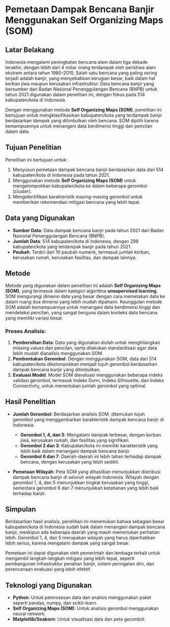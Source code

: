 # Pemetaan Dampak Bencana Banjir Menggunakan Self Organizing Maps (SOM)

## Latar Belakang
Indonesia mengalami peningkatan bencana alam dalam tiga dekade terakhir, dengan lebih dari 4 miliar orang terdampak oleh peristiwa alam ekstrem antara tahun 1980-2010. Salah satu bencana yang paling sering terjadi adalah banjir, yang menyebabkan kerugian besar, baik dalam hal korban jiwa maupun kerusakan infrastruktur. Data bencana banjir yang bersumber dari Badan Nasional Penanggulangan Bencana (BNPB) untuk tahun 2021 digunakan dalam penelitian ini, dengan fokus pada 514 kabupaten/kota di Indonesia.

Dengan menggunakan metode **Self Organizing Maps (SOM)**, penelitian ini bertujuan untuk mengklasifikasikan kabupaten/kota yang terdampak banjir berdasarkan dampak yang ditimbulkan oleh bencana. SOM dipilih karena kemampuannya untuk menangani data berdimensi tinggi dan pencilan dalam data.

## Tujuan Penelitian
Penelitian ini bertujuan untuk:
1. Menyusun pemetaan dampak bencana banjir berdasarkan data dari 514 kabupaten/kota di Indonesia pada tahun 2021.
2. Menggunakan metode **Self Organizing Maps (SOM)** untuk mengelompokkan kabupaten/kota ke dalam beberapa gerombol (cluster).
3. Mengidentifikasi karakteristik masing-masing gerombol untuk memberikan rekomendasi mitigasi bencana yang lebih tepat.

## Data yang Digunakan
- **Sumber Data**: Data dampak bencana banjir pada tahun 2021 dari Badan Nasional Penanggulangan Bencana (BNPB).
- **Jumlah Data**: 514 kabupaten/kota di Indonesia, dengan 298 kabupaten/kota yang terdampak banjir pada tahun 2021.
- **Peubah**: Terdiri dari 10 peubah numerik, termasuk jumlah korban, kerusakan rumah, kerusakan fasilitas, dan dampak lainnya.

## Metode
Metode yang digunakan dalam penelitian ini adalah **Self Organizing Maps (SOM)**, yang termasuk dalam kategori algoritma **unsupervised learning**. SOM mengurangi dimensi data yang besar dengan cara memetakan data ke dalam ruang dua dimensi yang lebih mudah dipahami. Keunggulan metode SOM adalah kemampuannya untuk menangani data berdimensi tinggi dan mendeteksi pencilan, yang sangat berguna dalam konteks data bencana yang memiliki variasi besar.

### Proses Analisis:
1. **Pembersihan Data**: Data yang digunakan diolah untuk menghilangkan missing values dan pencilan, serta dilakukan standardisasi agar data lebih mudah dianalisis menggunakan SOM.
2. **Pembentukan Gerombol**: Dengan menggunakan SOM, data dari 514 kabupaten/kota dikelompokkan menjadi tujuh gerombol berdasarkan dampak bencana banjir yang ditimbulkan.
3. **Evaluasi Model**: Model SOM dievaluasi menggunakan beberapa indeks validasi gerombol, termasuk Indeks Dunn, Indeks Silhouette, dan Indeks Connectivity, untuk menentukan jumlah gerombol yang optimal.

## Hasil Penelitian
- **Jumlah Gerombol**: Berdasarkan analisis SOM, ditemukan tujuh gerombol yang menggambarkan karakteristik dampak bencana banjir di Indonesia.
  - **Gerombol 1, 4, dan 5**: Mengalami dampak terbesar, dengan korban jiwa, kerusakan rumah, dan fasilitas yang signifikan.
  - **Gerombol 2 dan 3**: Kabupatan/kota ini memiliki karakteristik yang lebih baik dalam menangani dampak bencana banjir.
  - **Gerombol 6 dan 7**: Daerah-daerah ini lebih tahan terhadap dampak bencana, dengan kerusakan yang lebih sedikit.

- **Pemetaan Wilayah**: Peta SOM yang dihasilkan menunjukkan distribusi dampak bencana banjir di seluruh wilayah Indonesia. Wilayah dengan gerombol 1, 4, dan 5 menunjukkan tingkat kerusakan yang tinggi, sementara gerombol 6 dan 7 menunjukkan ketahanan yang lebih baik terhadap banjir.

## Simpulan
Berdasarkan hasil analisis, penelitian ini menemukan bahwa sebagian besar kabupaten/kota di Indonesia sudah baik dalam menangani dampak bencana banjir, meskipun ada beberapa daerah yang masih memerlukan perhatian lebih. Gerombol 1, 4, dan 5 merupakan wilayah yang harus diperhatikan lebih serius, karena mengalami dampak yang sangat besar.

Pemetaan ini dapat digunakan oleh pemerintah dan lembaga terkait untuk mengambil langkah-langkah mitigasi yang lebih tepat, seperti pembangunan infrastruktur penahan banjir, sistem peringatan dini, dan perencanaan evakuasi yang lebih efektif.

## Teknologi yang Digunakan
- **Python**: Untuk pemrosesan data dan analisis menggunakan paket seperti pandas, numpy, dan scikit-learn.
- **Self Organizing Maps (SOM)**: Untuk analisis gerombol menggunakan neural network.
- **Matplotlib/Seaborn**: Untuk visualisasi data dan peta gerombol.
